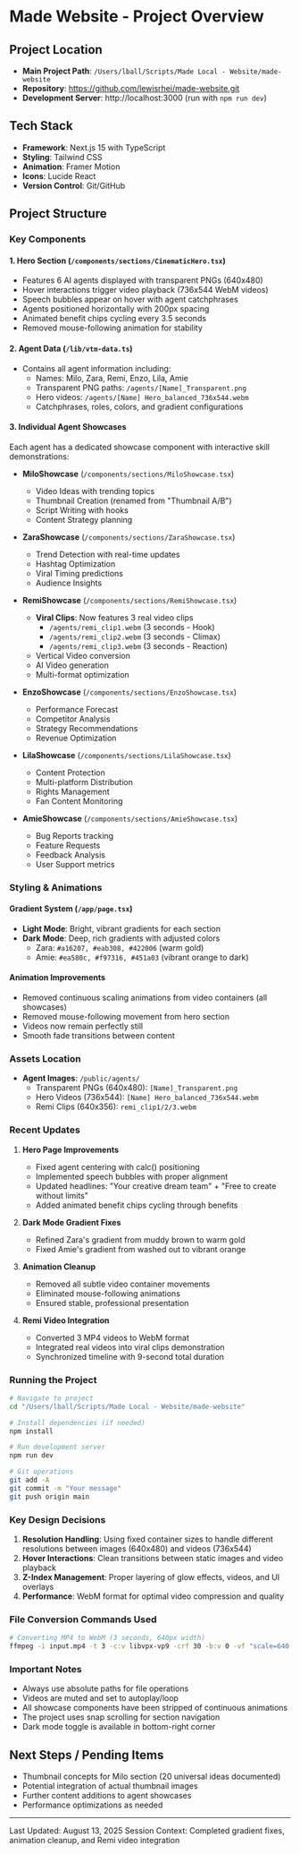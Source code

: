 # Made Website - Project Overview

## Project Location
- **Main Project Path**: `/Users/lball/Scripts/Made Local - Website/made-website`
- **Repository**: https://github.com/lewisrhei/made-website.git
- **Development Server**: http://localhost:3000 (run with `npm run dev`)

## Tech Stack
- **Framework**: Next.js 15 with TypeScript
- **Styling**: Tailwind CSS
- **Animation**: Framer Motion
- **Icons**: Lucide React
- **Version Control**: Git/GitHub

## Project Structure

### Key Components

#### 1. Hero Section (`/components/sections/CinematicHero.tsx`)
- Features 6 AI agents displayed with transparent PNGs (640x480)
- Hover interactions trigger video playback (736x544 WebM videos)
- Speech bubbles appear on hover with agent catchphrases
- Agents positioned horizontally with 200px spacing
- Animated benefit chips cycling every 3.5 seconds
- Removed mouse-following animation for stability

#### 2. Agent Data (`/lib/vtm-data.ts`)
- Contains all agent information including:
  - Names: Milo, Zara, Remi, Enzo, Lila, Amie
  - Transparent PNG paths: `/agents/[Name]_Transparent.png`
  - Hero videos: `/agents/[Name] Hero_balanced_736x544.webm`
  - Catchphrases, roles, colors, and gradient configurations

#### 3. Individual Agent Showcases
Each agent has a dedicated showcase component with interactive skill demonstrations:

- **MiloShowcase** (`/components/sections/MiloShowcase.tsx`)
  - Video Ideas with trending topics
  - Thumbnail Creation (renamed from "Thumbnail A/B")
  - Script Writing with hooks
  - Content Strategy planning

- **ZaraShowcase** (`/components/sections/ZaraShowcase.tsx`)
  - Trend Detection with real-time updates
  - Hashtag Optimization
  - Viral Timing predictions
  - Audience Insights

- **RemiShowcase** (`/components/sections/RemiShowcase.tsx`)
  - **Viral Clips**: Now features 3 real video clips
    - `/agents/remi_clip1.webm` (3 seconds - Hook)
    - `/agents/remi_clip2.webm` (3 seconds - Climax)
    - `/agents/remi_clip3.webm` (3 seconds - Reaction)
  - Vertical Video conversion
  - AI Video generation
  - Multi-format optimization

- **EnzoShowcase** (`/components/sections/EnzoShowcase.tsx`)
  - Performance Forecast
  - Competitor Analysis
  - Strategy Recommendations
  - Revenue Optimization

- **LilaShowcase** (`/components/sections/LilaShowcase.tsx`)
  - Content Protection
  - Multi-platform Distribution
  - Rights Management
  - Fan Content Monitoring

- **AmieShowcase** (`/components/sections/AmieShowcase.tsx`)
  - Bug Reports tracking
  - Feature Requests
  - Feedback Analysis
  - User Support metrics

### Styling & Animations

#### Gradient System (`/app/page.tsx`)
- **Light Mode**: Bright, vibrant gradients for each section
- **Dark Mode**: Deep, rich gradients with adjusted colors
  - Zara: `#a16207, #eab308, #422006` (warm gold)
  - Amie: `#ea580c, #f97316, #451a03` (vibrant orange to dark)
  
#### Animation Improvements
- Removed continuous scaling animations from video containers (all showcases)
- Removed mouse-following movement from hero section
- Videos now remain perfectly still
- Smooth fade transitions between content

### Assets Location
- **Agent Images**: `/public/agents/`
  - Transparent PNGs (640x480): `[Name]_Transparent.png`
  - Hero Videos (736x544): `[Name] Hero_balanced_736x544.webm`
  - Remi Clips (640x356): `remi_clip1/2/3.webm`

### Recent Updates

1. **Hero Page Improvements**
   - Fixed agent centering with calc() positioning
   - Implemented speech bubbles with proper alignment
   - Updated headlines: "Your creative dream team" + "Free to create without limits"
   - Added animated benefit chips cycling through benefits

2. **Dark Mode Gradient Fixes**
   - Refined Zara's gradient from muddy brown to warm gold
   - Fixed Amie's gradient from washed out to vibrant orange

3. **Animation Cleanup**
   - Removed all subtle video container movements
   - Eliminated mouse-following animations
   - Ensured stable, professional presentation

4. **Remi Video Integration**
   - Converted 3 MP4 videos to WebM format
   - Integrated real videos into viral clips demonstration
   - Synchronized timeline with 9-second total duration

### Running the Project

```bash
# Navigate to project
cd "/Users/lball/Scripts/Made Local - Website/made-website"

# Install dependencies (if needed)
npm install

# Run development server
npm run dev

# Git operations
git add -A
git commit -m "Your message"
git push origin main
```

### Key Design Decisions

1. **Resolution Handling**: Using fixed container sizes to handle different resolutions between images (640x480) and videos (736x544)
2. **Hover Interactions**: Clean transitions between static images and video playback
3. **Z-Index Management**: Proper layering of glow effects, videos, and UI overlays
4. **Performance**: WebM format for optimal video compression and quality

### File Conversion Commands Used

```bash
# Converting MP4 to WebM (3 seconds, 640px width)
ffmpeg -i input.mp4 -t 3 -c:v libvpx-vp9 -crf 30 -b:v 0 -vf "scale=640:-1" -an output.webm -y
```

### Important Notes

- Always use absolute paths for file operations
- Videos are muted and set to autoplay/loop
- All showcase components have been stripped of continuous animations
- The project uses snap scrolling for section navigation
- Dark mode toggle is available in bottom-right corner

## Next Steps / Pending Items

- Thumbnail concepts for Milo section (20 universal ideas documented)
- Potential integration of actual thumbnail images
- Further content additions to agent showcases
- Performance optimizations as needed

---

Last Updated: August 13, 2025
Session Context: Completed gradient fixes, animation cleanup, and Remi video integration
